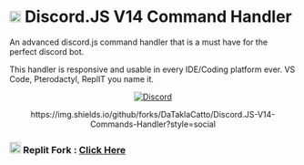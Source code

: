 # <img src="https://assets-global.website-files.com/6257adef93867e50d84d30e2/636e0a6a49cf127bf92de1e2_icon_clyde_blurple_RGB.png" height="20px"> Discord.JS V14 Command Handler

An advanced discord.js command handler that is a must have for the perfect discord bot.

This handler is responsive and usable in every IDE/Coding platform ever. VS Code, Pterodactyl, ReplIT you name it.

<p align="center"><a href="https://discord.gg/Mdh23bsrhp"><img src="https://img.shields.io/badge/Join My Discord Server-5865F2?style=for-the-badge&logo=discord&logoColor=white" alt="Discord"></a></p>

<p align="center">
  https://img.shields.io/github/forks/DaTaklaCatto/Discord.JS-V14-Commands-Handler?style=social
</p>

### <img src="https://seeklogo.com/images/R/replit-icon-logo-A666709FE9-seeklogo.com.png" height="20px"> Replit Fork : [Click Here](https://replit.com/@NWR57/DiscordJS-V14-Command-Handler?v=1)


